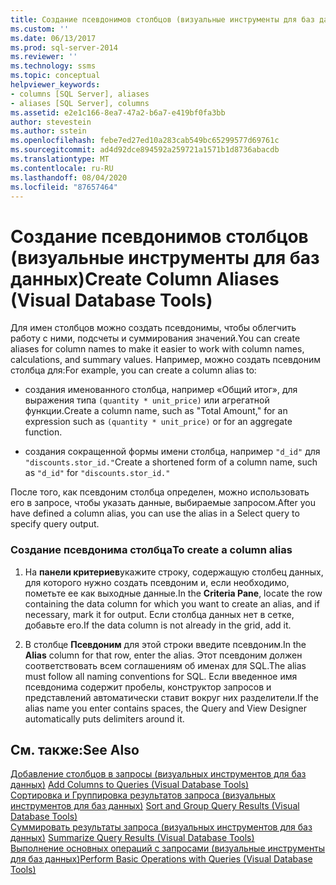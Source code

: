 ```yaml
---
title: Создание псевдонимов столбцов (визуальные инструменты для баз данных) | Документация Майкрософт
ms.custom: ''
ms.date: 06/13/2017
ms.prod: sql-server-2014
ms.reviewer: ''
ms.technology: ssms
ms.topic: conceptual
helpviewer_keywords:
- columns [SQL Server], aliases
- aliases [SQL Server], columns
ms.assetid: e2e1c166-8ea7-47a2-b6a7-e419bf0fa3bb
author: stevestein
ms.author: sstein
ms.openlocfilehash: febe7ed27ed10a283cab549bc65299577d69761c
ms.sourcegitcommit: ad4d92dce894592a259721a1571b1d8736abacdb
ms.translationtype: MT
ms.contentlocale: ru-RU
ms.lasthandoff: 08/04/2020
ms.locfileid: "87657464"
---
```

# <a name="create-column-aliases-visual-database-tools"></a><span data-ttu-id="66307-102">Создание псевдонимов столбцов (визуальные инструменты для баз данных)</span><span class="sxs-lookup"><span data-stu-id="66307-102">Create Column Aliases (Visual Database Tools)</span></span>
  <span data-ttu-id="66307-103">Для имен столбцов можно создать псевдонимы, чтобы облегчить работу с ними, подсчеты и суммирования значений.</span><span class="sxs-lookup"><span data-stu-id="66307-103">You can create aliases for column names to make it easier to work with column names, calculations, and summary values.</span></span> <span data-ttu-id="66307-104">Например, можно создать псевдоним столбца для:</span><span class="sxs-lookup"><span data-stu-id="66307-104">For example, you can create a column alias to:</span></span>  
  
-   <span data-ttu-id="66307-105">создания именованного столбца, например «Общий итог», для выражения типа `(quantity * unit_price)` или агрегатной функции.</span><span class="sxs-lookup"><span data-stu-id="66307-105">Create a column name, such as "Total Amount," for an expression such as `(quantity * unit_price)` or for an aggregate function.</span></span>  
  
-   <span data-ttu-id="66307-106">создания сокращенной формы имени столбца, например `"d_id"` для `"discounts.stor_id."`</span><span class="sxs-lookup"><span data-stu-id="66307-106">Create a shortened form of a column name, such as `"d_id"` for `"discounts.stor_id."`</span></span>  
  
 <span data-ttu-id="66307-107">После того, как псевдоним столбца определен, можно использовать его в запросе, чтобы указать данные, выбираемые запросом.</span><span class="sxs-lookup"><span data-stu-id="66307-107">After you have defined a column alias, you can use the alias in a Select query to specify query output.</span></span>  
  
### <a name="to-create-a-column-alias"></a><span data-ttu-id="66307-108">Создание псевдонима столбца</span><span class="sxs-lookup"><span data-stu-id="66307-108">To create a column alias</span></span>  
  
1.  <span data-ttu-id="66307-109">На **панели критериев**укажите строку, содержащую столбец данных, для которого нужно создать псевдоним и, если необходимо, пометьте ее как выходные данные.</span><span class="sxs-lookup"><span data-stu-id="66307-109">In the **Criteria Pane**, locate the row containing the data column for which you want to create an alias, and if necessary, mark it for output.</span></span> <span data-ttu-id="66307-110">Если столбца данных нет в сетке, добавьте его.</span><span class="sxs-lookup"><span data-stu-id="66307-110">If the data column is not already in the grid, add it.</span></span>  
  
2.  <span data-ttu-id="66307-111">В столбце **Псевдоним** для этой строки введите псевдоним.</span><span class="sxs-lookup"><span data-stu-id="66307-111">In the **Alias** column for that row, enter the alias.</span></span> <span data-ttu-id="66307-112">Этот псевдоним должен соответствовать всем соглашениям об именах для SQL.</span><span class="sxs-lookup"><span data-stu-id="66307-112">The alias must follow all naming conventions for SQL.</span></span> <span data-ttu-id="66307-113">Если введенное имя псевдонима содержит пробелы, конструктор запросов и представлений автоматически ставит вокруг них разделители.</span><span class="sxs-lookup"><span data-stu-id="66307-113">If the alias name you enter contains spaces, the Query and View Designer automatically puts delimiters around it.</span></span>  
  
## <a name="see-also"></a><span data-ttu-id="66307-114">См. также:</span><span class="sxs-lookup"><span data-stu-id="66307-114">See Also</span></span>  
 <span data-ttu-id="66307-115">[Добавление столбцов в запросы &#40;визуальных инструментов для баз данных&#41;](visual-database-tools.md) </span><span class="sxs-lookup"><span data-stu-id="66307-115">[Add Columns to Queries &#40;Visual Database Tools&#41;](visual-database-tools.md) </span></span>  
 <span data-ttu-id="66307-116">[Сортировка и Группировка результатов запроса &#40;визуальных инструментов для баз данных&#41;](sort-and-group-query-results-visual-database-tools.md) </span><span class="sxs-lookup"><span data-stu-id="66307-116">[Sort and Group Query Results &#40;Visual Database Tools&#41;](sort-and-group-query-results-visual-database-tools.md) </span></span>  
 <span data-ttu-id="66307-117">[Суммировать результаты запроса &#40;визуальных инструментов для баз данных&#41;](summarize-query-results-visual-database-tools.md) </span><span class="sxs-lookup"><span data-stu-id="66307-117">[Summarize Query Results &#40;Visual Database Tools&#41;](summarize-query-results-visual-database-tools.md) </span></span>  
 [<span data-ttu-id="66307-118">Выполнение основных операций с запросами (визуальные инструменты для баз данных)</span><span class="sxs-lookup"><span data-stu-id="66307-118">Perform Basic Operations with Queries &#40;Visual Database Tools&#41;</span></span>](perform-basic-operations-with-queries-visual-database-tools.md)  
  
  
